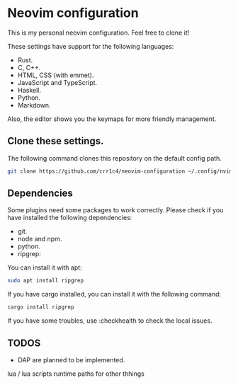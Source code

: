 # Neovim configuration
This is my personal neovim configuration. Feel free to clone it!

These settings have support for the following languages:
  - Rust.
  - C, C++.
  - HTML, CSS (with emmet).
  - JavaScript and TypeScript.
  - Haskell.
  - Python.
  - Markdown.

Also, the editor shows you the keymaps for more friendly management.

## Clone these settings.

The following command clones this repository on the default config path.

~~~sh
git clone https://github.com/crr1c4/neovim-configuration ~/.config/nvim
~~~

## Dependencies
Some plugins need some packages to work correctly. Please check if you have installed the following dependencies:
- git.
- node and npm.
- python.
- ripgrep: 

You can install it with apt:
~~~sh
sudo apt install ripgrep
~~~

If you have cargo installed, you can install it with the following command:
~~~sh
cargo install ripgrep
~~~

If you have some troubles, use :checkhealth to check the local issues.

## TODOS
- DAP are planned to be implemented.


lua / lua scripts
runtime paths for other thhings
